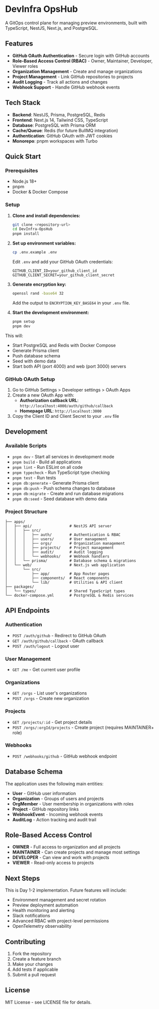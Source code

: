 # DevInfra OpsHub

A GitOps control plane for managing preview environments, built with TypeScript, NestJS, Next.js, and PostgreSQL.

## Features

- **GitHub OAuth Authentication** - Secure login with GitHub accounts
- **Role-Based Access Control (RBAC)** - Owner, Maintainer, Developer, Viewer roles
- **Organization Management** - Create and manage organizations
- **Project Management** - Link GitHub repositories to projects
- **Audit Logging** - Track all actions and changes
- **Webhook Support** - Handle GitHub webhook events

## Tech Stack

- **Backend**: NestJS, Prisma, PostgreSQL, Redis
- **Frontend**: Next.js 14, Tailwind CSS, TypeScript
- **Database**: PostgreSQL with Prisma ORM
- **Cache/Queue**: Redis (for future BullMQ integration)
- **Authentication**: GitHub OAuth with JWT cookies
- **Monorepo**: pnpm workspaces with Turbo

## Quick Start

### Prerequisites

- Node.js 18+
- pnpm
- Docker & Docker Compose

### Setup

1. **Clone and install dependencies:**
   ```bash
   git clone <repository-url>
   cd DevInfra-OpsHub
   pnpm install
   ```

2. **Set up environment variables:**
   ```bash
   cp .env.example .env
   ```
   
   Edit `.env` and add your GitHub OAuth credentials:
   ```env
   GITHUB_CLIENT_ID=your_github_client_id
   GITHUB_CLIENT_SECRET=your_github_client_secret
   ```

3. **Generate encryption key:**
   ```bash
   openssl rand -base64 32
   ```
   Add the output to `ENCRYPTION_KEY_BASE64` in your `.env` file.

4. **Start the development environment:**
   ```bash
   pnpm setup
   pnpm dev
   ```

This will:
- Start PostgreSQL and Redis with Docker Compose
- Generate Prisma client
- Push database schema
- Seed with demo data
- Start both API (port 4000) and web (port 3000) servers

### GitHub OAuth Setup

1. Go to GitHub Settings > Developer settings > OAuth Apps
2. Create a new OAuth App with:
   - **Authorization callback URL**: `http://localhost:4000/auth/github/callback`
   - **Homepage URL**: `http://localhost:3000`
3. Copy the Client ID and Client Secret to your `.env` file

## Development

### Available Scripts

- `pnpm dev` - Start all services in development mode
- `pnpm build` - Build all applications
- `pnpm lint` - Run ESLint on all code
- `pnpm typecheck` - Run TypeScript type checking
- `pnpm test` - Run tests
- `pnpm db:generate` - Generate Prisma client
- `pnpm db:push` - Push schema changes to database
- `pnpm db:migrate` - Create and run database migrations
- `pnpm db:seed` - Seed database with demo data

### Project Structure

```
├── apps/
│   ├── api/                 # NestJS API server
│   │   ├── src/
│   │   │   ├── auth/        # Authentication & RBAC
│   │   │   ├── users/       # User management
│   │   │   ├── orgs/        # Organization management
│   │   │   ├── projects/    # Project management
│   │   │   ├── audit/       # Audit logging
│   │   │   └── webhooks/    # Webhook handlers
│   │   └── prisma/          # Database schema & migrations
│   └── web/                 # Next.js web application
│       └── src/
│           ├── app/         # App Router pages
│           ├── components/  # React components
│           └── lib/         # Utilities & API client
├── packages/
│   └── types/               # Shared TypeScript types
└── docker-compose.yml       # PostgreSQL & Redis services
```

## API Endpoints

### Authentication
- `POST /auth/github` - Redirect to GitHub OAuth
- `GET /auth/github/callback` - OAuth callback
- `POST /auth/logout` - Logout user

### User Management
- `GET /me` - Get current user profile

### Organizations
- `GET /orgs` - List user's organizations
- `POST /orgs` - Create new organization

### Projects
- `GET /projects/:id` - Get project details
- `POST /orgs/:orgId/projects` - Create project (requires MAINTAINER+ role)

### Webhooks
- `POST /webhooks/github` - GitHub webhook endpoint

## Database Schema

The application uses the following main entities:

- **User** - GitHub user information
- **Organization** - Groups of users and projects
- **OrgMember** - User membership in organizations with roles
- **Project** - GitHub repository links
- **WebhookEvent** - Incoming webhook events
- **AuditLog** - Action tracking and audit trail

## Role-Based Access Control

- **OWNER** - Full access to organization and all projects
- **MAINTAINER** - Can create projects and manage most settings
- **DEVELOPER** - Can view and work with projects
- **VIEWER** - Read-only access to projects

## Next Steps

This is Day 1-2 implementation. Future features will include:

- Environment management and secret rotation
- Preview deployment automation
- Health monitoring and alerting
- Slack notifications
- Advanced RBAC with project-level permissions
- OpenTelemetry observability

## Contributing

1. Fork the repository
2. Create a feature branch
3. Make your changes
4. Add tests if applicable
5. Submit a pull request

## License

MIT License - see LICENSE file for details.
